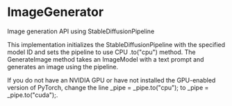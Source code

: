 # ImageGenerator
Image generation API using StableDiffusionPipeline

This implementation initializes the StableDiffusionPipeline with the specified model ID and sets the pipeline to use CPU .to("cpu") method. 
The GenerateImage method takes an ImageModel with a text prompt and generates an image using the pipeline.

If you do not have an NVIDIA GPU or have not installed the GPU-enabled version of PyTorch, change the line _pipe = _pipe.to("cpu"); to _pipe = _pipe.to("cuda");.
